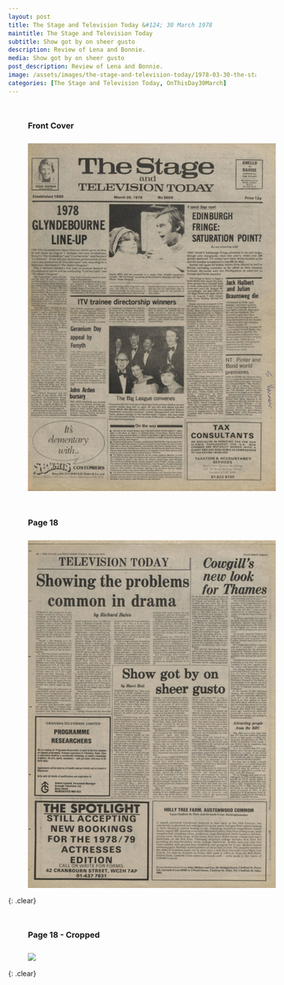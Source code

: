 ```yaml
---
layout: post
title: The Stage and Television Today &#124; 30 March 1978
maintitle: The Stage and Television Today
subtitle: Show got by on sheer gusto
description: Review of Lena and Bonnie.
media: Show got by on sheer gusto
post_description: Review of Lena and Bonnie.
image: /assets/images/the-stage-and-television-today/1978-03-30-the-stage-and-television-today-front-cover.png
categories: [The Stage and Television Today, OnThisDay30March]
---
```


<figure class="fig1">
<figcaption>
<h3 id="front-cover">Front Cover</h3>
</figcaption>
<a href="/assets/images/the-stage-and-television-today/1978-03-30-the-stage-and-television-today-front-cover.png"><img src="/assets/images/the-stage-and-television-today/1978-03-30-the-stage-and-television-today-front-cover.png" class="full-width zoom-in"></a>
</figure>

<figure class="fig2">
<figcaption>
<h3 id="page-18">Page 18</h3>
</figcaption>
<a href="/assets/images/the-stage-and-television-today/1978-03-30-the-stage-and-television-today-page-18.png"><img src="/assets/images/the-stage-and-television-today/1978-03-30-the-stage-and-television-today-page-18.png" class="full-width zoom-in"></a>
</figure>

{: .clear}

<figure class="fig1">
<figcaption>
<h3 id="page-18-cropped">Page 18 - Cropped</h3>
</figcaption>
<a href="/assets/images/the-stage-and-television-today/1978-03-30-the-stage-and-television-today-page-18-cropped.png"><img src="/assets/images/the-stage-and-television-today/1978-03-30-the-stage-and-television-today-page-18-cropped.png" class="full-width zoom-in"></a>
</figure>

<br />{: .clear}

<style>
.fig1 {float:left; width:49%;}

.fig2 {float:right; width:49%;}

figcaption {float:left; width:100%;}

@media screen and (orientation:portrait) {
.fig1, .fig2 {float:left; width:100%;}
figcaption {float:left; width:100%; margin-bottom: 10px;}
}
</style>

